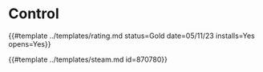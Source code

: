 # Control

{{#template ../templates/rating.md status=Gold date=05/11/23 installs=Yes opens=Yes}}

{{#template ../templates/steam.md id=870780}}